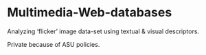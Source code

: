 # Multimedia-Web-databases
Analyzing ‘flicker’ image data-set using textual &amp; visual descriptors.

Private because of ASU policies.
